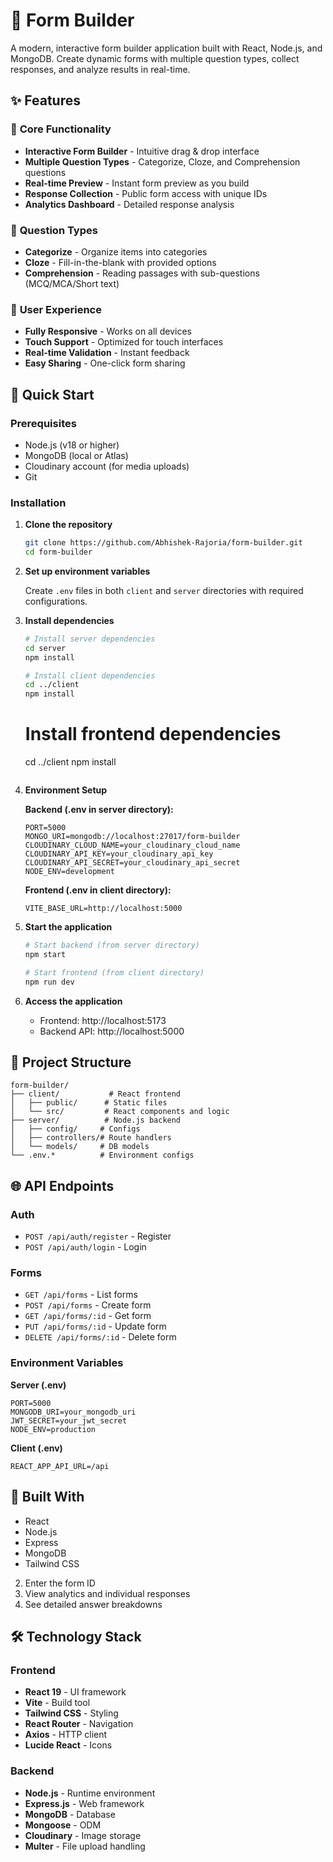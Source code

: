# 📝 Form Builder

A modern, interactive form builder application built with React, Node.js, and MongoDB. Create dynamic forms with multiple question types, collect responses, and analyze results in real-time.

## ✨ Features

### 🎯 **Core Functionality**

- **Interactive Form Builder** - Intuitive drag & drop interface
- **Multiple Question Types** - Categorize, Cloze, and Comprehension questions
- **Real-time Preview** - Instant form preview as you build
- **Response Collection** - Public form access with unique IDs
- **Analytics Dashboard** - Detailed response analysis

### 📱 **Question Types**

- **Categorize** - Organize items into categories
- **Cloze** - Fill-in-the-blank with provided options
- **Comprehension** - Reading passages with sub-questions (MCQ/MCA/Short text)

### 🎨 **User Experience**

- **Fully Responsive** - Works on all devices
- **Touch Support** - Optimized for touch interfaces
- **Real-time Validation** - Instant feedback
- **Easy Sharing** - One-click form sharing

## 🚀 Quick Start

### Prerequisites

- Node.js (v18 or higher)
- MongoDB (local or Atlas)
- Cloudinary account (for media uploads)
- Git

### Installation

1. **Clone the repository**

    ```bash
    git clone https://github.com/Abhishek-Rajoria/form-builder.git
    cd form-builder
    ```

2. **Set up environment variables**

    Create `.env` files in both `client` and `server` directories with required configurations.

3. **Install dependencies**

    ```bash
    # Install server dependencies
    cd server
    npm install
    
    # Install client dependencies
    cd ../client
    npm install
    ```

    # Install frontend dependencies
    cd ../client
    npm install
    ```

3. **Environment Setup**

    **Backend (.env in server directory):**

    ```env
    PORT=5000
    MONGO_URI=mongodb://localhost:27017/form-builder
    CLOUDINARY_CLOUD_NAME=your_cloudinary_cloud_name
    CLOUDINARY_API_KEY=your_cloudinary_api_key
    CLOUDINARY_API_SECRET=your_cloudinary_api_secret
    NODE_ENV=development
    ```

    **Frontend (.env in client directory):**

    ```env
    VITE_BASE_URL=http://localhost:5000
    ```

4. **Start the application**

    ```bash
    # Start backend (from server directory)
    npm start

    # Start frontend (from client directory)
    npm run dev
    ```

5. **Access the application**
    - Frontend: http://localhost:5173
    - Backend API: http://localhost:5000

## 📁 Project Structure

```
form-builder/
├── client/           # React frontend
│   ├── public/      # Static files
│   └── src/         # React components and logic
├── server/          # Node.js backend
│   ├── config/     # Configs
│   ├── controllers/# Route handlers
│   └── models/     # DB models
└── .env.*          # Environment configs
```

## 🌐 API Endpoints

### Auth
- `POST /api/auth/register` - Register
- `POST /api/auth/login` - Login

### Forms
- `GET /api/forms` - List forms
- `POST /api/forms` - Create form
- `GET /api/forms/:id` - Get form
- `PUT /api/forms/:id` - Update form
- `DELETE /api/forms/:id` - Delete form


### Environment Variables

**Server (.env)**
```
PORT=5000
MONGODB_URI=your_mongodb_uri
JWT_SECRET=your_jwt_secret
NODE_ENV=production
```

**Client (.env)**
```
REACT_APP_API_URL=/api
```

## 🙏 Built With
- React
- Node.js
- Express
- MongoDB
- Tailwind CSS
2. Enter the form ID
3. View analytics and individual responses
4. See detailed answer breakdowns

## 🛠️ Technology Stack

### Frontend

-   **React 19** - UI framework
-   **Vite** - Build tool
-   **Tailwind CSS** - Styling
-   **React Router** - Navigation
-   **Axios** - HTTP client
-   **Lucide React** - Icons

### Backend

-   **Node.js** - Runtime environment
-   **Express.js** - Web framework
-   **MongoDB** - Database
-   **Mongoose** - ODM
-   **Cloudinary** - Image storage
-   **Multer** - File upload handling
